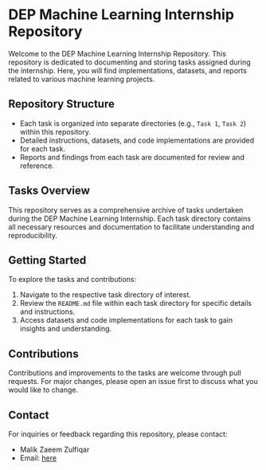 # DEP Machine Learning Internship Repository

Welcome to the DEP Machine Learning Internship Repository. This repository is dedicated to documenting and storing tasks assigned during the internship. Here, you will find implementations, datasets, and reports related to various machine learning projects.

## Repository Structure

- Each task is organized into separate directories (e.g., `Task 1`, `Task 2`) within this repository.
- Detailed instructions, datasets, and code implementations are provided for each task.
- Reports and findings from each task are documented for review and reference.

## Tasks Overview

This repository serves as a comprehensive archive of tasks undertaken during the DEP Machine Learning Internship. Each task directory contains all necessary resources and documentation to facilitate understanding and reproducibility.

## Getting Started

To explore the tasks and contributions:

1. Navigate to the respective task directory of interest.
2. Review the `README.md` file within each task directory for specific details and instructions.
3. Access datasets and code implementations for each task to gain insights and understanding.

## Contributions

Contributions and improvements to the tasks are welcome through pull requests. For major changes, please open an issue first to discuss what you would like to change.

## Contact

For inquiries or feedback regarding this repository, please contact:
- Malik Zaeem Zulfiqar
- Email: [here](zaim03767@gmail.com)

